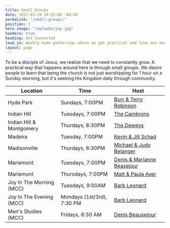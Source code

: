 ```yaml
---
title: Small Groups
date: 2017-03-19 19:55:00 -04:00
permalink: "/small-groups/"
position: 7
hero_image: "/uploads/joy.jpg"
hasHero: true
heading: Get Connected
lead_in: Weekly home gatherings where we get practical and love one another.
layout: page
---
```


To be a disciple of Jesus, we realize that we need to constantly grow. A practical way that happens around here is through small groups. We desire people to learn that being the church is not just worshipping for 1 hour on a Sunday morning, but it's seeking His Kingdom daily through community.

| Location                     | Time                 | Host                                              |
| ---------------------------  | -------------------- | --------------------------------------------------|
| Hyde Park                    | Sundays, 7:00PM      | [Burr &amp; Terry Robinson](mailto:burr.robin.com)|
| Indian Hill                  | Tuesdays, 7:00PM     | [The Cambrons](mailto:)                           |
| Indian Hill &amp; Montgomery | Thurdays, 8:30PM     | [The Deweys](mailto:)                             |
| Madeira                      | Tuesday, 7:00PM      | [Kevin &amp; Jill Schad](mailto:)                 |
| Madisonville                 | Thurdays, 8:30PM     | [Michael &amp; Judy Belanger](mailto:)            |
| Mariemont                    | Tuesdays, 7:00PM     | [Denis &amp; Marianne Beasejour](mailto:)
| Mariemont                    | Thursdays, 7:00PM    | [Matt &amp; Paula Ayer](mailto:)                  |
| Joy In The Morning (MCC)     | Tuesdays, 9:00AM     | [Barb Leonard](mailto:)                           |
| Joy In The Evening (MCC)     | Mondays (1st/3rd), 7:30 PM  | [Barb Leonard](mailto:)                    |
| Men's Studies (MCC)          | Fridays, 6:30 AM     | [Denis Beausejour](mailto:)                       |

